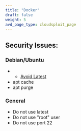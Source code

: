 ```yaml
---
title: "Docker"
draft: false
weight: 5
avd_page_type: cloudsploit_page
---
```




## Security Issues: 
### Debian/Ubuntu
- - [Avoid Latest](/docker/avoid-latest/)
- apt cache
- apt purge


### General

- Do not use latest
- Do not use "root" user
- Do not use port 22